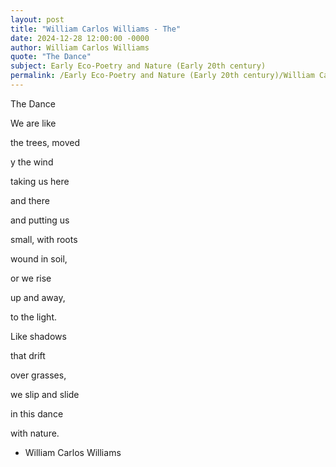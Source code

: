 ```yaml
---
layout: post
title: "William Carlos Williams - The"
date: 2024-12-28 12:00:00 -0000
author: William Carlos Williams
quote: "The Dance"
subject: Early Eco-Poetry and Nature (Early 20th century)
permalink: /Early Eco-Poetry and Nature (Early 20th century)/William Carlos Williams/William Carlos Williams - The
---
```


The Dance

We are like

the trees, moved

y the wind

taking us here

and there

and putting us

small, with roots

wound in soil,

or we rise

up and away,

to the light.

Like shadows

that drift

over grasses,

we slip and slide

in this dance

with nature.


- William Carlos Williams
